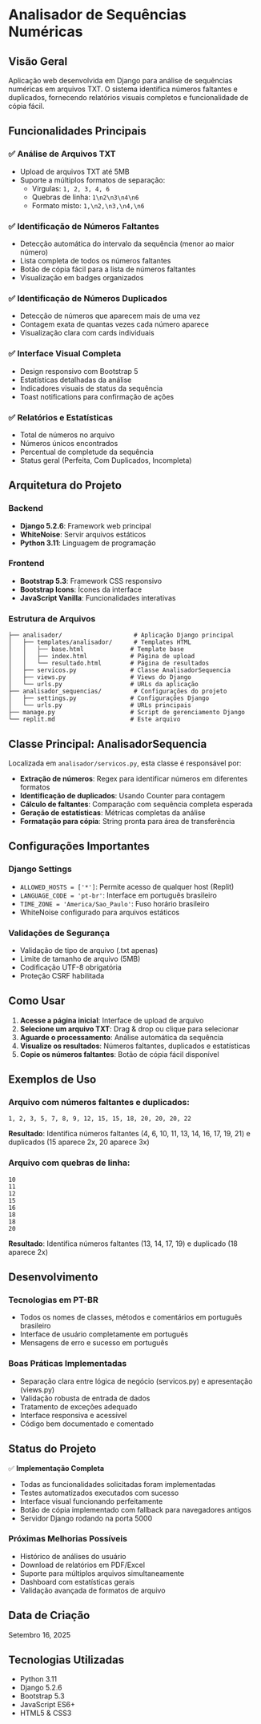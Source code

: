 # Analisador de Sequências Numéricas

## Visão Geral

Aplicação web desenvolvida em Django para análise de sequências numéricas em arquivos TXT. O sistema identifica números faltantes e duplicados, fornecendo relatórios visuais completos e funcionalidade de cópia fácil.

## Funcionalidades Principais

### ✅ Análise de Arquivos TXT
- Upload de arquivos TXT até 5MB
- Suporte a múltiplos formatos de separação:
  - Vírgulas: `1, 2, 3, 4, 6`
  - Quebras de linha: `1\n2\n3\n4\n6`
  - Formato misto: `1,\n2,\n3,\n4,\n6`

### ✅ Identificação de Números Faltantes
- Detecção automática do intervalo da sequência (menor ao maior número)
- Lista completa de todos os números faltantes
- Botão de cópia fácil para a lista de números faltantes
- Visualização em badges organizados

### ✅ Identificação de Números Duplicados
- Detecção de números que aparecem mais de uma vez
- Contagem exata de quantas vezes cada número aparece
- Visualização clara com cards individuais

### ✅ Interface Visual Completa
- Design responsivo com Bootstrap 5
- Estatísticas detalhadas da análise
- Indicadores visuais de status da sequência
- Toast notifications para confirmação de ações

### ✅ Relatórios e Estatísticas
- Total de números no arquivo
- Números únicos encontrados
- Percentual de completude da sequência
- Status geral (Perfeita, Com Duplicados, Incompleta)

## Arquitetura do Projeto

### Backend
- **Django 5.2.6**: Framework web principal
- **WhiteNoise**: Servir arquivos estáticos
- **Python 3.11**: Linguagem de programação

### Frontend
- **Bootstrap 5.3**: Framework CSS responsivo
- **Bootstrap Icons**: Ícones da interface
- **JavaScript Vanilla**: Funcionalidades interativas

### Estrutura de Arquivos
```
├── analisador/                    # Aplicação Django principal
│   ├── templates/analisador/      # Templates HTML
│   │   ├── base.html             # Template base
│   │   ├── index.html            # Página de upload
│   │   └── resultado.html        # Página de resultados
│   ├── servicos.py               # Classe AnalisadorSequencia
│   ├── views.py                  # Views do Django
│   └── urls.py                   # URLs da aplicação
├── analisador_sequencias/         # Configurações do projeto
│   ├── settings.py               # Configurações Django
│   └── urls.py                   # URLs principais
├── manage.py                     # Script de gerenciamento Django
└── replit.md                     # Este arquivo
```

## Classe Principal: AnalisadorSequencia

Localizada em `analisador/servicos.py`, esta classe é responsável por:

- **Extração de números**: Regex para identificar números em diferentes formatos
- **Identificação de duplicados**: Usando Counter para contagem
- **Cálculo de faltantes**: Comparação com sequência completa esperada
- **Geração de estatísticas**: Métricas completas da análise
- **Formatação para cópia**: String pronta para área de transferência

## Configurações Importantes

### Django Settings
- `ALLOWED_HOSTS = ['*']`: Permite acesso de qualquer host (Replit)
- `LANGUAGE_CODE = 'pt-br'`: Interface em português brasileiro
- `TIME_ZONE = 'America/Sao_Paulo'`: Fuso horário brasileiro
- WhiteNoise configurado para arquivos estáticos

### Validações de Segurança
- Validação de tipo de arquivo (.txt apenas)
- Limite de tamanho de arquivo (5MB)
- Codificação UTF-8 obrigatória
- Proteção CSRF habilitada

## Como Usar

1. **Acesse a página inicial**: Interface de upload de arquivo
2. **Selecione um arquivo TXT**: Drag & drop ou clique para selecionar
3. **Aguarde o processamento**: Análise automática da sequência
4. **Visualize os resultados**: Números faltantes, duplicados e estatísticas
5. **Copie os números faltantes**: Botão de cópia fácil disponível

## Exemplos de Uso

### Arquivo com números faltantes e duplicados:
```
1, 2, 3, 5, 7, 8, 9, 12, 15, 15, 18, 20, 20, 20, 22
```
**Resultado**: Identifica números faltantes (4, 6, 10, 11, 13, 14, 16, 17, 19, 21) e duplicados (15 aparece 2x, 20 aparece 3x)

### Arquivo com quebras de linha:
```
10
11
12
15
16
18
18
20
```
**Resultado**: Identifica números faltantes (13, 14, 17, 19) e duplicado (18 aparece 2x)

## Desenvolvimento

### Tecnologias em PT-BR
- Todos os nomes de classes, métodos e comentários em português brasileiro
- Interface de usuário completamente em português
- Mensagens de erro e sucesso em português

### Boas Práticas Implementadas
- Separação clara entre lógica de negócio (servicos.py) e apresentação (views.py)
- Validação robusta de entrada de dados
- Tratamento de exceções adequado
- Interface responsiva e acessível
- Código bem documentado e comentado

## Status do Projeto

✅ **Implementação Completa**
- Todas as funcionalidades solicitadas foram implementadas
- Testes automatizados executados com sucesso  
- Interface visual funcionando perfeitamente
- Botão de cópia implementado com fallback para navegadores antigos
- Servidor Django rodando na porta 5000

### Próximas Melhorias Possíveis
- Histórico de análises do usuário
- Download de relatórios em PDF/Excel
- Suporte para múltiplos arquivos simultaneamente
- Dashboard com estatísticas gerais
- Validação avançada de formatos de arquivo

## Data de Criação
Setembro 16, 2025

## Tecnologias Utilizadas
- Python 3.11
- Django 5.2.6  
- Bootstrap 5.3
- JavaScript ES6+
- HTML5 & CSS3